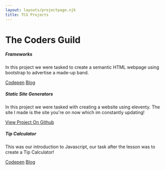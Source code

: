 ```yaml
---
layout: layouts/projectpage.njk
title: TCG Projects
---
```


<div class="container mt-5 text-center">
  <h1 class="display-4 mb-5">The Coders Guild</h1>
</div>
<div class="container text-center min-vh-100 mt-5">
  <div class="row gap-2 justify-content-center">
    <div class="col-md-6">
      <div class="card m-1">
        <h5 class="card-header">Frameworks</h5>
        <div class="card-body">
          <p class="card-text">
            In this project we were tasked to create a semantic HTML webpage
            using bootstrap to advertise a made-up band.
          </p>
          <a href="https://codepen.io/im4evabr0ke/pen/JjZBrpg" target="_blank" class="btn btn-dark text-light">Codepen</a>
          <a href="#" class="btn btn-dark text-light">Blog</a>
        </div>
      </div>
    </div>
    <div class="col-md-6">
      <div class="card m-1">
        <h5 class="card-header">Static Site Generators</h5>
        <div class="card-body">
          <p class="card-text">
            In this project we were tasked with creating a website using eleventy. The site I made is the site you're on now which im constantly updating!
          </p>
          <a href="https://github.com/brodymileham/eleventy-base-blog" target="_blank" class="btn btn-dark text-light">View Project On Github</a>
        </div>
      </div>
    </div>
    <div class="col-md-6">
      <div class="card m-1">
        <h5 class="card-header">Tip Calculator</h5>
        <div class="card-body">
          <p class="card-text">
            This was our introduction to Javascript, our task after the lesson was to create a Tip Calculator!
          </p>
          <a href="https://codepen.io/im4evabr0ke/pen/PoadaGq" target="_blank" class="btn btn-dark text-light">Codepen</a>
          <a href="#" class="btn btn-dark text-light">Blog</a>
        </div>
      </div>
    </div>
  </div>
</div>
